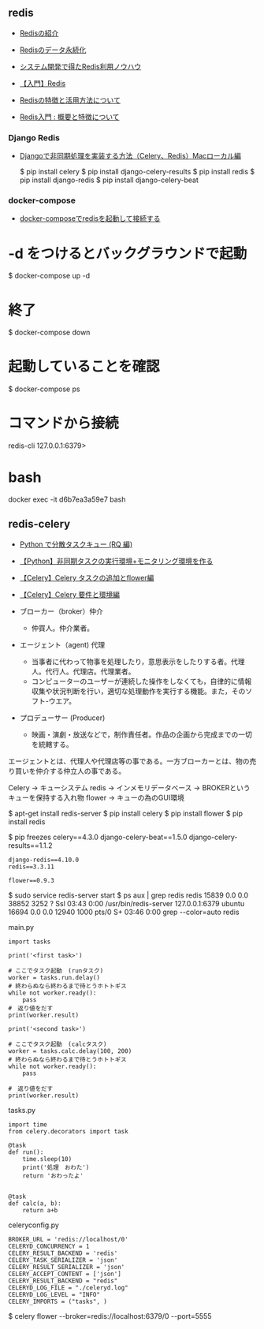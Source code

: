 redis
-----

* [Redisの紹介](https://www.sraoss.co.jp/tech-blog/redis/redis-introduction/)
* [Redisのデータ永続化](https://www.sraoss.co.jp/tech-blog/redis/redis-persistdata/)
* [システム開発で得たRedis利用ノウハウ](https://future-architect.github.io/articles/20190821/)

* [【入門】Redis](https://qiita.com/wind-up-bird/items/f2d41d08e86789322c71)
* [Redisの特徴と活用方法について ](https://www.slideshare.net/yujiotani16/redis-76504393)
* [Redis入門 : 概要と特徴について](https://weblabo.oscasierra.net/redis-beginning/)

### Django Redis

* [Djangoで非同期処理を実装する方法（Celery、Redis）Macローカル編](https://dot-blog.jp/news/django-async-celery-redis-mac/)

    $ pip install celery
    $ pip install django-celery-results
    $ pip install redis
    $ pip install django-redis
    $ pip install django-celery-beat


### docker-compose

* [docker-composeでredisを起動して接続する](https://katsu-tech.hatenablog.com/entry/2017/10/11/233024)

# -d をつけるとバックグラウンドで起動
$ docker-compose up -d

# 終了
$ docker-compose down

# 起動していることを確認
$ docker-compose ps

# コマンドから接続
redis-cli
127.0.0.1:6379> 

# bash
docker exec -it d6b7ea3a59e7 bash


redis-celery
---

* [Python で分散タスクキュー (RQ 編)](https://qiita.com/hoto17296/items/39597f6e26c0186a6e1b)
* [【Python】非同期タスクの実行環境+モニタリング環境を作る](https://qiita.com/xecus/items/9722b287cc6aee4083ae)
* [【Celery】Celery タスクの追加とflower編](http://dnond.hatenablog.com/entry/2013/07/31/221130)
* [【Celery】Celery 要件と環境編](http://dnond.hatenablog.com/entry/2013/07/31/211121)

* ブローカー（broker）仲介
    - 仲買人。仲介業者。 
* エージェント（agent) 代理
    - 当事者に代わって物事を処理したり，意思表示をしたりする者。代理人。代行人。代理店。代理業者。 
    - コンピューターのユーザーが連続した操作をしなくても，自律的に情報収集や状況判断を行い，適切な処理動作を実行する機能。また，そのソフト-ウエア。 
* プロデューサー (Producer)
    - 映画・演劇・放送などで，制作責任者。作品の企画から完成までの一切を統轄する。 

エージェントとは、代理人や代理店等の事である。一方ブローカーとは、物の売り買いを仲介する仲立人の事である。

Celery -> キューシステム
redis -> インメモリデータベース -> BROKERというキューを保持する入れ物
flower -> キューの為のGUI環境

$ apt-get install redis-server
$ pip install celery
$ pip install flower
$ pip install redis

$ pip freezes
    celery==4.3.0
    django-celery-beat==1.5.0
    django-celery-results==1.1.2

    django-redis==4.10.0
    redis==3.3.11

    flower==0.9.3

$ sudo service redis-server start
$ ps aux | grep redis
    redis    15839  0.0  0.0  38852  3252 ?        Ssl  03:43   0:00 /usr/bin/redis-server 127.0.0.1:6379
    ubuntu   16694  0.0  0.0  12940  1000 pts/0    S+   03:46   0:00 grep --color=auto redis


main.py

    import tasks

    print('<first task>')

    # ここでタスク起動　(runタスク)
    worker = tasks.run.delay()
    # 終わらぬなら終わるまで待とうホトトギス
    while not worker.ready():
        pass
    #　返り値をだす
    print(worker.result)

    print('<second task>')
    
    # ここでタスク起動　(calcタスク)
    worker = tasks.calc.delay(100, 200)
    # 終わらぬなら終わるまで待とうホトトギス
    while not worker.ready():
        pass

    #　返り値をだす
    print(worker.result)

tasks.py

    import time
    from celery.decorators import task

    @task
    def run():
        time.sleep(10)
        print('処理　おわた')
        return 'おわったよ'


    @task
    def calc(a, b):
        return a+b

celeryconfig.py

    BROKER_URL = 'redis://localhost/0'
    CELERYD_CONCURRENCY = 1
    CELERY_RESULT_BACKEND = 'redis'
    CELERY_TASK_SERIALIZER = 'json'
    CELERY_RESULT_SERIALIZER = 'json'
    CELERY_ACCEPT_CONTENT = ['json']
    CELERY_RESULT_BACKEND = "redis"
    CELERYD_LOG_FILE = "./celeryd.log"
    CELERYD_LOG_LEVEL = "INFO"
    CELERY_IMPORTS = ("tasks", )



$ celery flower --broker=redis://localhost:6379/0 --port=5555